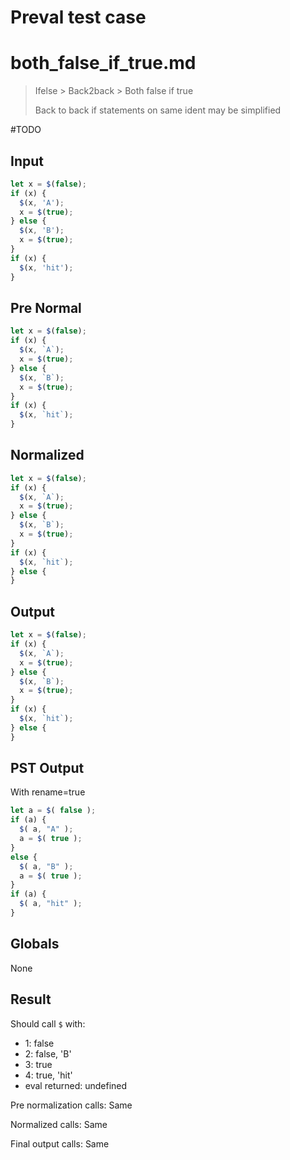 # Preval test case

# both_false_if_true.md

> Ifelse > Back2back > Both false if true
>
> Back to back if statements on same ident may be simplified

#TODO

## Input

`````js filename=intro
let x = $(false);
if (x) {
  $(x, 'A');
  x = $(true);
} else {
  $(x, 'B');
  x = $(true);
}
if (x) {
  $(x, 'hit');
}
`````

## Pre Normal

`````js filename=intro
let x = $(false);
if (x) {
  $(x, `A`);
  x = $(true);
} else {
  $(x, `B`);
  x = $(true);
}
if (x) {
  $(x, `hit`);
}
`````

## Normalized

`````js filename=intro
let x = $(false);
if (x) {
  $(x, `A`);
  x = $(true);
} else {
  $(x, `B`);
  x = $(true);
}
if (x) {
  $(x, `hit`);
} else {
}
`````

## Output

`````js filename=intro
let x = $(false);
if (x) {
  $(x, `A`);
  x = $(true);
} else {
  $(x, `B`);
  x = $(true);
}
if (x) {
  $(x, `hit`);
} else {
}
`````

## PST Output

With rename=true

`````js filename=intro
let a = $( false );
if (a) {
  $( a, "A" );
  a = $( true );
}
else {
  $( a, "B" );
  a = $( true );
}
if (a) {
  $( a, "hit" );
}
`````

## Globals

None

## Result

Should call `$` with:
 - 1: false
 - 2: false, 'B'
 - 3: true
 - 4: true, 'hit'
 - eval returned: undefined

Pre normalization calls: Same

Normalized calls: Same

Final output calls: Same
